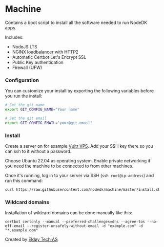 # Machine

Contains a boot script to install all the software needed to run NodeDK apps.

Includes:

* NodeJS LTS
* NGINX loadbalancer with HTTP2
* Automatic Certbot Let's Encrypt SSL
* Public Key authentication
* Firewall (UFW)

### Configuration

You can customize your install by exporting the following variables before you run the install:
```sh
# Set the git name
export GIT_CONFIG_NAME="Your name"

# Set the git email
export GIT_CONFIG_EMAIL="your@git.email"
```

### Install

Create a server on for example [Vultr VPS](https://vultr.com). Add your SSH key there so you can ssh to it without a password.

Choose Ubuntu 22.04 as operating system. Enable private networking if you need the machine to be connected to from other machines.

Once it's running, log in to your server via SSH (`ssh root@ip-address`) and run this command:
```sh
curl https://raw.githubusercontent.com/nodedk/machine/master/install.sh | sh
```

### Wildcard domains

Installation of wildcard domains can be done manually like this:

```
certbot certonly --manual --preferred-challenges=dns --agree-tos --no-eff-email --register-unsafely-without-email -d "example.com" -d "*.example.com"
```

Created by [Eldøy Tech AS](https://eldoy.com)
